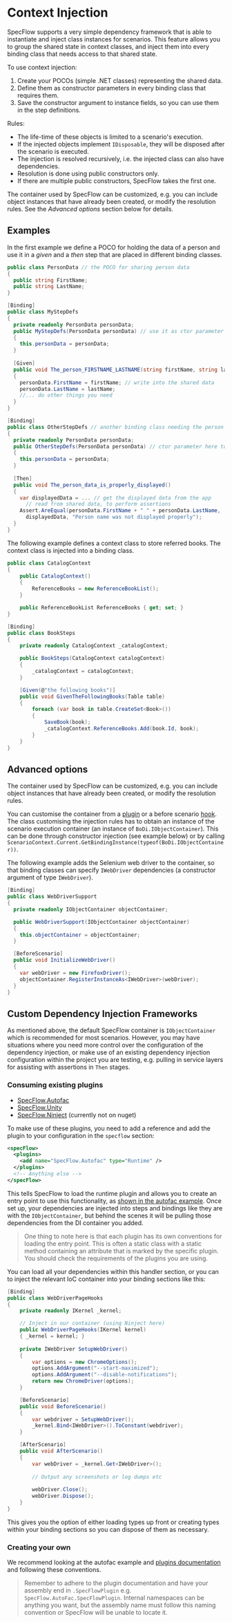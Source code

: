 # Context Injection

SpecFlow supports a very simple dependency framework that is able to instantiate and inject class instances for scenarios. This feature allows you to group the shared state in context classes, and inject them into every binding class that needs access to that shared state.

To use context injection:

1. Create your POCOs (simple .NET classes) representing the shared data.
2. Define them as constructor parameters in every binding class that requires them.
3. Save the constructor argument to instance fields, so you can use them in the step definitions.

Rules:

* The life-time of these objects is limited to a scenario's execution. 
* If the injected objects implement `IDisposable`, they will be disposed after the scenario is executed.
* The injection is resolved recursively, i.e. the injected class can also have dependencies. 
* Resolution is done using public constructors only. 
* If there are multiple public constructors, SpecFlow takes the first one.

The container used by SpecFlow can be customized, e.g. you can include object instances that have already been created, or modify the resolution rules. See the _Advanced options_ section below for details.

## Examples

In the first example we define a POCO for holding the data of a person and use it in a _given_ and a _then_ step that are placed in different binding classes.

```c#
public class PersonData // the POCO for sharing person data
{ 
  public string FirstName;
  public string LastName;
}

[Binding]
public class MyStepDefs
{
  private readonly PersonData personData;
  public MyStepDefs(PersonData personData) // use it as ctor parameter
  { 
    this.personData = personData;
  }
  
  [Given] 
  public void The_person_FIRSTNAME_LASTNAME(string firstName, string lastName) 
  {
    personData.FirstName = firstName; // write into the shared data
    personData.LastName = lastName;
    //... do other things you need
  }
}

[Binding]
public class OtherStepDefs // another binding class needing the person
{ 
  private readonly PersonData personData;
  public OtherStepDefs(PersonData personData) // ctor parameter here too
  { 
    this.personData = personData;
  }
  
  [Then] 
  public void The_person_data_is_properly_displayed() 
  {
    var displayedData = ... // get the displayed data from the app
      // read from shared data, to perform assertions
    Assert.AreEqual(personData.FirstName + " " + personData.LastName, 
      displayedData, "Person name was not displayed properly");
  }
}
```

The following example defines a context class to store referred books. The context class is injected into a binding class.

```c#
public class CatalogContext
{
    public CatalogContext()
    {
        ReferenceBooks = new ReferenceBookList();
    }

    public ReferenceBookList ReferenceBooks { get; set; }
}

[Binding]
public class BookSteps
{
    private readonly CatalogContext _catalogContext;

    public BookSteps(CatalogContext catalogContext)
    {
        _catalogContext = catalogContext;
    }

    [Given(@"the following books")]
    public void GivenTheFollowingBooks(Table table)
    {
        foreach (var book in table.CreateSet<Book>())
        {
            SaveBook(book);
            _catalogContext.ReferenceBooks.Add(book.Id, book);
        }
    }
}
```

## Advanced options

The container used by SpecFlow can be customized, e.g. you can include object instances that have already been created, or modify the resolution rules. 

You can customise the container from a [plugin](../Enhance/Plugins.md) or a before scenario [hook](Hooks.md). The class customising the injection rules has to obtain an instance of the scenario execution container (an instance of `BoDi.IObjectContainer`). This can be done through constructor injection (see example below) or by calling `ScenarioContext.Current.GetBindingInstance(typeof(BoDi.IObjectContainer))`.

The following example adds the Selenium web driver to the container, so that binding classes can specify `IWebDriver` dependencies (a constructor argument of type `IWebDriver`).

```c#
[Binding]
public class WebDriverSupport
{
  private readonly IObjectContainer objectContainer;

  public WebDriverSupport(IObjectContainer objectContainer)
  {
    this.objectContainer = objectContainer;
  }

  [BeforeScenario]
  public void InitializeWebDriver()
  {
    var webDriver = new FirefoxDriver();
    objectContainer.RegisterInstanceAs<IWebDriver>(webDriver);
  }
}
```

## Custom Dependency Injection Frameworks

As mentioned above, the default SpecFlow container is `IObjectContainer` which is recommended for most scenarios. However, you may have situations where you need more control over the configuration of the dependency injection, or make use of an existing dependency injection configuration within the project you are testing, e.g. pulling in service layers for assisting with assertions in `Then` stages.

### Consuming existing plugins
- [SpecFlow.Autofac](https://github.com/gasparnagy/SpecFlow.Autofac)
- [SpecFlow.Unity](https://github.com/phatcher/SpecFlow.Unity)
- [SpecFlow.Ninject](https://github.com/MattMcKinney/SpecFlow.Ninject) (currently not on nuget)

To make use of these plugins, you need to add a reference and add the plugin to your configuration in the `specflow` section:

```xml
<specFlow>
  <plugins>
    <add name="SpecFlow.Autofac" type="Runtime" />
  </plugins>
  <!-- Anything else -->
</specFlow>
```

This tells SpecFlow to load the runtime plugin and allows you to create an entry point to use this functionality, as [shown in the autofac example](https://github.com/gasparnagy/SpecFlow.Autofac/blob/master/sample/MyCalculator/MyCalculator.Specs/Support/TestDependencies.cs). Once set up, your dependencies are injected into steps and bindings like they are with the `IObjectContainer`, but behind the scenes it will be pulling those dependencies from the DI container you added.

> One thing to note here is that each plugin has its own conventions for loading the entry point. This is often a static class with a static method containing an attribute that is marked by the specific plugin. You should check the requirements of the plugins you are using.

You can load all your dependencies within this handler section, or you can to inject the relevant IoC container into your binding sections like this:

```csharp
[Binding]
public class WebDriverPageHooks
{
    private readonly IKernel _kernel;

    // Inject in our container (using Ninject here)
    public WebDriverPageHooks(IKernel kernel)
    { _kernel = kernel; }
    
    private IWebDriver SetupWebDriver()
    {
        var options = new ChromeOptions();
        options.AddArgument("--start-maximized");
        options.AddArgument("--disable-notifications");
        return new ChromeDriver(options);
    }

    [BeforeScenario]
    public void BeforeScenario()
    {
        var webdriver = SetupWebDriver();        
        _kernel.Bind<IWebDriver>().ToConstant(webdriver);
    }

    [AfterScenario]
    public void AfterScenario()
    {
        var webDriver = _kernel.Get<IWebDriver>();
        
        // Output any screenshots or log dumps etc
        
        webDriver.Close();
        webDriver.Dispose();
    }
}
```

This gives you the option of either loading types up front or creating types within your binding sections so you can dispose of them as necessary.

### Creating your own

We recommend looking at the autofac example and [plugins documentation](https://specflow.org/documentation/Plugins/) and following these conventions.

> Remember to adhere to the plugin documentation and have your assembly end in `.SpecFlowPlugin` e.g. `SpecFlow.AutoFac.SpecFlowPlugin`. Internal namespaces can be anything you want, but the assembly name must follow this naming convention or SpecFlow will be unable to locate it.